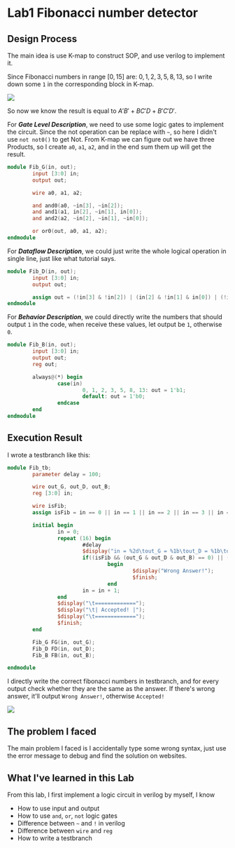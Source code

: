 # Lab1 Fibonacci number detector

## Design Process

The main idea is use K-map to construct SOP, and use verilog to implement it.

Since Fibonacci numbers in range $[0, 15]$ are: $0, 1, 2, 3, 5, 8, 13$, so I write down some `1` in the corresponding block in K-map.

![](https://i.imgur.com/TVrT5cR.jpg)

So now we know the result is equal to $A'B' + BC'D + B'C'D'$.

For ***Gate Level Description***, we need to use some logic gates to implement the circuit.
Since the not operation can be replace with `~`, so here I didn't use `not not0()` to get Not.
From K-map we can figure out we have three Products, so I create `a0`, `a1`, `a2`, and in the end sum them up will get the result.

```verilog
module Fib_G(in, out);
        input [3:0] in;
        output out;

        wire a0, a1, a2;

        and and0(a0, ~in[3], ~in[2]);
        and and1(a1, in[2], ~in[1], in[0]);
        and and2(a2, ~in[2], ~in[1], ~in[0]);

        or or0(out, a0, a1, a2);
endmodule
```

For ***Dataflow Description***, we could just write the whole logical operation in single line, just like what tutorial says.

```verilog
module Fib_D(in, out);
        input [3:0] in;
        output out;

        assign out = (!in[3] & !in[2]) | (in[2] & !in[1] & in[0]) | (!in[2] & !in[1] & !in[0]);
endmodule
```

For ***Behavior Description***, we could directly write the numbers that should output `1` in the code, when receive these values, let output be `1`, otherwise `0`.

```verilog
module Fib_B(in, out);
        input [3:0] in;
        output out;
        reg out;

        always@(*) begin
                case(in)
                        0, 1, 2, 3, 5, 8, 13: out = 1'b1;
                        default: out = 1'b0;
                endcase
        end
endmodule
```

<div style="page-break-after: always; break-after: page;"></div>

## Execution Result

I wrote a testbranch like this:

```verilog
module Fib_tb;
        parameter delay = 100;

        wire out_G, out_D, out_B;
        reg [3:0] in;

        wire isFib;
        assign isFib = in == 0 || in == 1 || in == 2 || in == 3 || in == 5 || in == 8 || in == 13;

        initial begin
                in = 0;
                repeat (16) begin
                        #delay
                        $display("in = %2d\tout_G = %1b\tout_D = %1b\tout_B = %1b", in, out_G, out_D, out_B);
                        if((isFib && (out_G & out_D & out_B) == 0) || (!isFib && (out_G | out_D | out_B) == 1))
                                begin
                                        $display("Wrong Answer!");
                                        $finish;
                                end
                        in = in + 1;
                end
                $display("\t=============");
                $display("\t| Accepted! |");
                $display("\t=============");
                $finish;
        end

        Fib_G FG(in, out_G);
        Fib_D FD(in, out_D);
        Fib_B FB(in, out_B);

endmodule
```

I directly write the correct fibonacci numbers in testbranch, and for every output check whether they are the same as the answer.
If there's wrong answer, it'll output `Wrong Answer!`, otherwise `Accepted!`

![](https://i.imgur.com/DeRUXwE.jpg)

## The problem I faced
The main problem I faced is I accidentally type some wrong syntax, just use the error message to debug and find the solution on websites.

## What I've learned in this Lab
From this lab, I first implement a logic circuit in verilog by myself, I know
- How to use input and output
- How to use `and`, `or`, `not` logic gates
- Difference between `~` and `!` in verilog
- Difference between `wire` and `reg`
- How to write a testbranch


